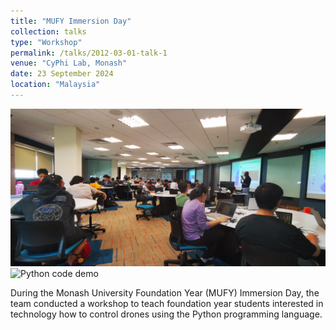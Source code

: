 ```yaml
---
title: "MUFY Immersion Day"
collection: talks
type: "Workshop"
permalink: /talks/2012-03-01-talk-1
venue: "CyPhi Lab, Monash"
date: 23 September 2024
location: "Malaysia"
---
```


![Students flying drones](../images/IMG_20230925_112646.jpg)
![Python code demo](../images/IMG_9698.HEIC)

During the Monash University Foundation Year (MUFY) Immersion Day, the team conducted a workshop to teach foundation year students interested in technology how to control drones using the Python programming language.
